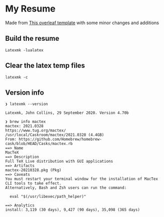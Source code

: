 # My Resume

Made from [This overleaf template](https://www.overleaf.com/latex/templates/awesome-source-cv/wrdjtkkytqcw) with some minor changes and additions

## Build the resume

`Latexmk -lualatex`

## Clear the latex temp files

`latexmk -c`

## Version info

```
❯ latexmk --version

Latexmk, John Collins, 29 September 2020. Version 4.70b

❯ brew info mactex
mactex: 2021.0328
https://www.tug.org/mactex/
/usr/local/Caskroom/mactex/2021.0328 (4.4GB)
From: https://github.com/Homebrew/homebrew-cask/blob/HEAD/Casks/mactex.rb
==> Name
MacTeX
==> Description
Full TeX Live distribution with GUI applications
==> Artifacts
mactex-20210328.pkg (Pkg)
==> Caveats
You must restart your terminal window for the installation of MacTex CLI tools to take effect.
Alternatively, Bash and Zsh users can run the command:

  eval "$(/usr/libexec/path_helper)"

==> Analytics
install: 3,119 (30 days), 9,427 (90 days), 35,098 (365 days)
```
